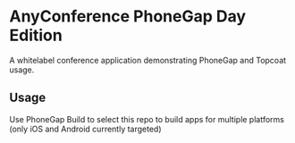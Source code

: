 AnyConference PhoneGap Day Edition
==================================

A whitelabel conference application demonstrating PhoneGap and Topcoat usage.

Usage
-----

Use PhoneGap Build to select this repo to build apps for multiple platforms (only iOS and Android currently targeted)
